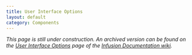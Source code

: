 ```yaml
---
title: User Interface Options
layout: default
category: Components
---
```


_This page is still under construction. An archived version can be found on the [User Interface Options](http://wiki.fluidproject.org/display/docs/User+Interface+Options) page of the [Infusion Documentation wiki](http://wiki.fluidproject.org/display/docs/Infusion+Documentation)._
